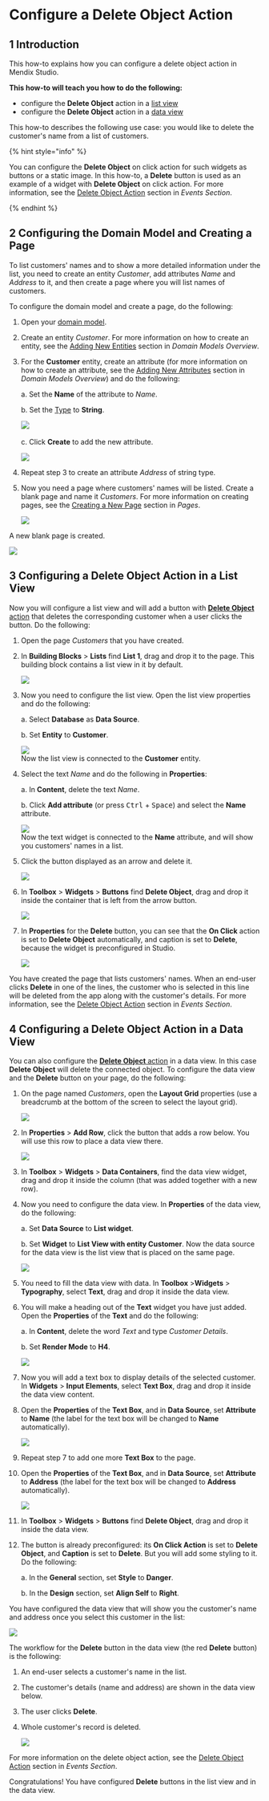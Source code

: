 # Configure a Delete Object Action

## 1 Introduction 

This how-to explains how you can configure a delete object action in Mendix Studio. 

**This how-to will teach you how to do the following:**

* configure the **Delete Object** action in a [list view](/studio/page-editor-data-view-list-view#list-view-properties)
* configure the **Delete Object** action in a [data view](/studio/page-editor-data-view-list-view#data-view-properties)

This how-to describes the following use case:  you would like to delete the customer's name from a list of customers. 

{% hint style="info" %}

You can configure the **Delete Object** on click action for such widgets as buttons or a static image. In this how-to, a **Delete** button is used as an example of a widget with **Delete Object** on click action. For more information, see the [Delete Object Action](/studio/page-editor-widgets-events-section#delete-object-action) section in *Events Section*.

{% endhint %}

## 2 Configuring the Domain Model and Creating a Page

To list customers' names and to show a more detailed information under the list, you need to create an entity *Customer*, add attributes *Name* and *Address* to it, and then create a page where you will list names of customers. 

To configure the domain model and create a page, do the following:

1. Open your [domain model](/studio/domain-models).

2. Create an entity *Customer*. For more information on how to create an entity, see the [Adding New Entities](/studio/domain-models) section in *Domain Models Overview*.

3.  For the **Customer** entity, create an attribute (for more information on how to create an attribute, see the [Adding New Attributes](/studio/domain-models) section in *Domain Models Overview*) and do the following:<br/>

    a. Set the **Name** of the attribute to *Name*.<br/>
    
    b. Set the [Type](/studio/domain-models-attributes) to **String**.<br/>

    ![](attachments/microflows-how-to-configure-delete-object/name-attribute.png)<br/>    
    c. Click **Create** to add the new attribute.<br/>

    ![](attachments/microflows-how-to-configure-delete-object/customer-entity.png)

4. Repeat step 3 to create an attribute *Address* of string type.

5.  Now you need a page where customers' names will be listed. Create a blank page and name it *Customers*. For more information on creating pages, see the [Creating a New Page](/studio/page-editor) section in *Pages*.<br/>

    ![](attachments/microflows-how-to-configure-delete-object/create-page.png)

A new blank page is created.

![](attachments/microflows-how-to-configure-delete-object/blank-page-created.png)

## 3 Configuring a Delete Object Action in a List View

Now you will configure a list view and will add a button with [**Delete Object** action](/studio/page-editor-widgets-events-section#delete-object-action) that deletes the corresponding customer when a user clicks the button. Do the following:

1. Open the page *Customers* that you have created.

2.  In **Building Blocks** > **Lists** find **List 1**, drag and drop it to the page. This building block contains a list view in it by default.

    ![](attachments/microflows-how-to-configure-delete-object/list-1.png)

3.  Now you need to configure the list view. Open the list view properties and do the following: <br/>

    a.  Select **Database** as **Data Source**.<br/>

    b.  Set **Entity** to **Customer**.<br/>

    ![](attachments/microflows-how-to-configure-delete-object/list-view-properties.png) <br/>
    Now the list view is connected to the **Customer** entity. <br/>

4.  Select the text *Name* and do the following in **Properties**:<br/>

    a. In **Content**, delete the text *Name*.<br/>

    b. Click **Add attribute** (or press <kbd>Ctrl</kbd> + <kbd>Space</kbd>) and select the **Name** attribute. <br/>

    ![](attachments/microflows-how-to-configure-delete-object/text-content.png)<br/>
    Now the text widget is connected to the **Name** attribute, and will show you customers' names in a list.<br/>

5.  Click the button displayed as an arrow and delete it.

    ![](attachments/microflows-how-to-configure-delete-object/arrow-button.png)

6.  In **Toolbox** > **Widgets** > **Buttons** find **Delete Object**, drag and drop it inside the container that is left from the arrow button. 

    ![](attachments/microflows-how-to-configure-delete-object/container-for-the-delete-button.png)

7.  In **Properties** for the **Delete** button, you can see that the **On Click** action is set to **Delete Object** automatically, and caption is set to **Delete**, because the widget is preconfigured in Studio.

    ![](attachments/microflows-how-to-configure-delete-object/delete-button-properties.png)

You have created the page that lists customers' names. When an end-user clicks **Delete** in one of the lines, the customer who is selected in this line will be deleted from the app along with the customer's details. For more information, see the [Delete Object Action](/studio/page-editor-widgets-events-section#delete-object-action) section in *Events Section*.

## 4 Configuring a Delete Object Action in a Data View

You can also configure the [**Delete Object** action](/studio/page-editor-widgets-events-section#delete-object-action) in a data view. In this case **Delete Object** will delete the connected object. To configure the data view and the **Delete** button on your page, do the following:

1.  On the page named *Customers*, open the **Layout Grid** properties (use a breadcrumb at the bottom of the screen to select the layout grid).

    ![](attachments/microflows-how-to-configure-delete-object/breadcrumb.png)

2.  In **Properties** > **Add Row**, click the button that adds a row below. You will use this row to place a data view there. 

    ![](attachments/microflows-how-to-configure-delete-object/add-row.png)

3. In **Toolbox** > **Widgets** > **Data Containers**, find the data view widget, drag and drop it inside the column (that was added together with a new row).

4.  Now you need to configure the data view. In **Properties** of the data view, do the following: <br/>

    a. Set **Data Source** to **List widget**.<br/>

    b. Set **Widget** to **List View with entity Customer**. Now the data source for the data view is the list view that is placed on the same page.<br/>

    ![](attachments/microflows-how-to-configure-delete-object/data-view-list-widget.png)

5. You need to fill the data view with data. In **Toolbox** >**Widgets** > **Typography**, select **Text**, drag and drop it inside the data view. 

6.  You will make a heading out of the **Text** widget you have just added. Open the **Properties** of the **Text** and do the following:<br/>

    a. In **Content**, delete the word *Text* and type *Customer Details*.<br/>

    b. Set **Render Mode** to **H4**. <br/>

    ![](attachments/microflows-how-to-configure-delete-object/text-heading4.png)<br/>

7. Now you will add a text box to display details of the selected customer. In **Widgets** > **Input Elements**, select **Text Box**, drag and drop it inside the data view content. 

8.  Open the **Properties** of the **Text Box**, and in **Data Source**, set **Attribute** to **Name** (the label for the text box will be changed to **Name** automatically).  

    ![](attachments/microflows-how-to-configure-delete-object/text-box-name.png)

9. Repeat step 7 to add one more **Text Box** to the page.

10. Open the **Properties** of the **Text Box**, and in **Data Source**, set **Attribute** to **Address** (the label for the text box will be changed to **Address** automatically).

    ![](attachments/microflows-how-to-configure-delete-object/text-box-address.png)

11. In **Toolbox** > **Widgets** > **Buttons** find **Delete Object**, drag and drop it inside the data view. 

12. The button is already preconfigured: its **On Click Action** is set to **Delete Object**, and **Caption** is set to **Delete**. But you will add some styling to it. Do the following:<br/>

    a. In the **General** section, set **Style** to **Danger**.<br/>

    b. In the **Design** section, set **Align Self** to **Right**.<br/>

You have configured the data view that will show you the customer's name and address once you select this customer in the list:

![](attachments/microflows-how-to-configure-delete-object/configured-page.png)

The workflow for the **Delete** button in the data view (the red **Delete** button) is the following:

1. An end-user selects a customer's name in the list.

2. The customer's details (name and address) are shown in the data view below. 

3. The user clicks **Delete**.

4. Whole customer's record is deleted.

   ![](attachments/microflows-how-to-configure-delete-object/published-page-example.png)

For more information on the delete object action, see the [Delete Object Action](/studio/page-editor-widgets-events-section#delete-object-action) section in *Events Section*.

Congratulations! You have configured **Delete** buttons in the list view and in the data view. 
